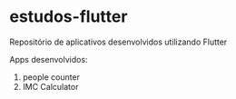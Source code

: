 # estudos-flutter
 Repositório de aplicativos desenvolvidos utilizando Flutter
 
 
 Apps desenvolvidos:
 
 1. people counter
 2. IMC Calculator
